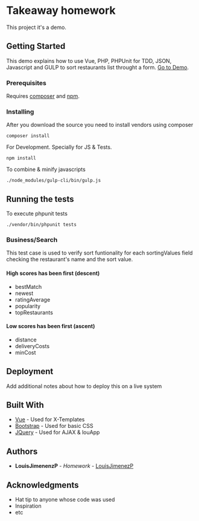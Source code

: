 # Takeaway homework

This project it's a demo.

## Getting Started

This demo explains how to use Vue, PHP, PHPUnit for TDD, JSON, Javascript and GULP to sort restaurants list throught a form. [Go to Demo](http://test2.uhorizon.es). 

### Prerequisites

Requires [composer](https://getcomposer.org) and [npm](https://nodejs.org/en/).

### Installing

After you download the source you need to install vendors using composer

```
composer install
```

For Development. Specially for JS & Tests.

```
npm install
```

To combine & minify javascripts 
```
./node_modules/gulp-cli/bin/gulp.js 
```

## Running the tests

To execute phpunit tests

```
./vendor/bin/phpunit tests
```

### Business/Search

This test case is used to verify sort funtionality for each sortingValues field checking the restaurant's name and the sort value.

#### High scores has been first (descent)
* bestMatch
* newest
* ratingAverage
* popularity
* topRestaurants

#### Low scores has been first (ascent)
* distance
* deliveryCosts
* minCost

## Deployment

Add additional notes about how to deploy this on a live system

## Built With

* [Vue](https://vuejs.org) - Used for X-Templates
* [Bootstrap](http://getbootstrap.com) - Used for basic CSS
* [JQuery](https://jquery.com) - Used for AJAX & louApp

## Authors

* **LouisJimenenzP** - *Homework* - [LouisJimenezP](https://github.com/LouisJimenezP)

## Acknowledgments

* Hat tip to anyone whose code was used
* Inspiration
* etc

